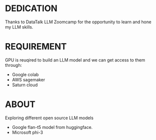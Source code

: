 # DEDICATION
Thanks to DataTalk LLM Zoomcamp for the opportunity to learn and hone my LLM skills.

# REQUIREMENT
GPU is reuqired to build an LLM model and we can get access to them through:
* Google colab
* AWS sagemaker
* Saturn cloud

# ABOUT 
Exploring different open source LLM models
* Google flan-t5 model from huggingface.
* Microsoft phi-3